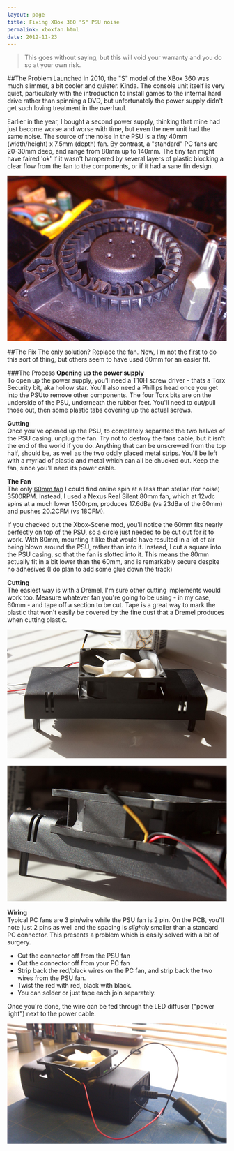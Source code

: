 ```yaml
---
layout: page
title: Fixing XBox 360 "S" PSU noise
permalink: xboxfan.html
date: 2012-11-23
---
```


> This goes without saying, but this will void your warranty and you do so at your own risk.

##The Problem
Launched in 2010, the "S" model of the XBox 360 was much slimmer, a bit cooler and quieter. Kinda. The console unit itself is very quiet, particularly with the introduction to install games to the internal hard drive rather than spinning a DVD, but unfortunately the power supply didn't get such loving treatment in the overhaul.

Earlier in the year, I bought a second power supply, thinking that mine had just become worse and worse with time, but even the new unit had the same noise. The source of the noise in the PSU is a *tiny* 40mm (width/height) x 7.5mm (depth) fan. By contrast, a "standard" PC fans are 20-30mm deep, and range from 80mm up to 140mm. The tiny fan might have faired 'ok' if it wasn't hampered by several layers of plastic blocking a clear flow from the fan to the components, or if it had a sane fin design.

![](/images/postimages/WP_000231.jpg)

##The Fix
The only solution? Replace the fan. Now, I'm not the [first](http://forums.xbox-scene.com/index.php?showtopic=727454) to do this sort of thing, but others seem to have used 60mm for an easier fit. 

###The Process
**Opening up the power supply**  
To open up the power supply, you'll need a T10H screw driver - thats a Torx Security bit, aka hollow star. You'll also need a Phillips head once you get into the PSUto remove other components. The four Torx bits are on the underside of the PSU, underneath the rubber feet. You'll need to cut/pull those out, then some plastic tabs covering up the actual screws.

**Gutting**  
Once you've opened up the PSU, to completely separated the two halves of the PSU casing, unplug the fan. Try not to destroy the fans cable, but it isn't the end of the world if you do. Anything that can be unscrewed from the top half, should be, as well as the two oddly placed metal strips. You'll be left with a myriad of plastic and metal which can all be chucked out. Keep the fan, since you'll need its power cable.

**The Fan**  
The only [60mm fan](http://www.pccasegear.com/index.php?main_page=product_info&cPath=9_507&products_id=7762) I could find online spin at a less than stellar (for noise) 3500RPM. Instead, I used a Nexus Real Silent 80mm fan, which at 12vdc spins at a much lower 1500rpm, produces 17.6dBa (vs 23dBa of the 60mm) and pushes 20.2CFM (vs 18CFM).     

If you checked out the Xbox-Scene mod, you'll notice the 60mm fits nearly perfectly on top of the PSU, so a circle just needed to be cut out for it to work. With 80mm, mounting it like that would have resulted in a lot of air being blown around the PSU, rather than into it. Instead, I cut a square into the PSU casing, so that the fan is slotted into it. This means the 80mm actually fit in a bit lower than the 60mm, and is remarkably secure despite no adhesives (I do plan to add some glue down the track)

**Cutting**  
The easiest way is with a Dremel, I'm sure other cutting implements would work too. Measure whatever fan you're going to be using - in my case, 60mm - and tape off a section to be cut. Tape is a great way to mark the plastic that won't easily be covered by the fine dust that a Dremel produces when cutting plastic.
 
![](images/postimages/IMG_9510.jpg)

![](images/postimages/IMG_9512.jpg)

**Wiring**  
Typical PC fans are 3 pin/wire while the PSU fan is 2 pin. On the PCB, you'll note just 2 pins as well and the spacing is *slightly* smaller than a standard PC connector. This presents a problem which is easily solved with a bit of surgery. 

* Cut the connector off from the PSU fan
* Cut the connector off from your PC fan
* Strip back the red/black wires on the PC fan, and strip back the two wires from the PSU fan.
* Twist the red with red, black with black. 
* You can solder or just tape each join separately.

Once you're done, the wire can be fed through the LED diffuser ("power light") next to the power cable.

![](/images/postimages/WP_000271.jpg)